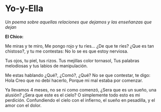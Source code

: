 # Yo-y-Ella
*Un poema sobre aquellas relaciones que dejamos y las enseñanzas que dejan*

**El Chico:**

Me miras y te miro,
Me pongo rojo y tu ríes…
¿De que te ríes? ¿Que es tan chistoso?,
y tu me contestas: No lo se es que estoy nerviosa.

Tus ojos, tu piel, tus rizos.
Tus mejillas color tornasol,
Tus palabras melodiosas
y tus labios de manipulación.

Me estas hablando ¿Qué?, ¿Comó?, ¿Qué?
No se que contestar, 
te digo: Hola
Creo que no debí hacerlo,
Porque mi mal estaba por comenzar.

Ya llevamos 4 meses,
no se ni como comenzó,
¿Sera que es un sueño, una alusión?
¿Sera que este es el cielo?
O simplemente todo esto es mi perdición.
Confundiendo el cielo con el infierno,
el sueño en pesadilla,
y el amor con el dolor.



